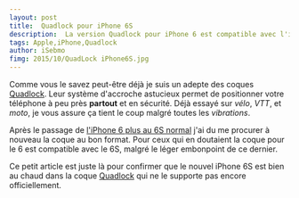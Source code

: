 ```yaml
---
layout: post
title:  Quadlock pour iPhone 6S
description:  La version Quadlock pour iPhone 6 est compatible avec l'iPhone 6S, pour le plus grand plaisir de notre porte monnaie. 
tags: Apple,iPhone,Quadlock 
author: iSebmo
fimg: 2015/10/QuadLock iPhone6S.jpg
---
```


Comme vous le savez peut-être déjà je suis un adepte des coques [Quadlock][Quadlock]. Leur système d'accroche astucieux permet de positionner votre téléphone à peu près **partout** et en sécurité. Déjà essayé sur *vélo*, *VTT*, et *moto*, je vous assure ça tient le coup malgré toutes les *vibrations*. 

Après le passage de [l'iPhone 6 plus au 6S  normal][iph] j'ai du me procurer à nouveau la coque au bon format. Pour ceux qui en doutaient la coque pour le 6 est compatible avec le 6S, malgré le léger embonpoint de ce dernier. 

Ce petit article est juste là pour confirmer que le nouvel iPhone 6S est bien au chaud dans la coque [Quadlock][Quadlock]  qui ne le supporte pas encore officiellement. 

[Quadlock]: http://www.amazon.fr/dp/B00VQD5QVI/?tag=tfadafr-21
[iph]: http://tfada.fr/hightech/iphone6s.html
